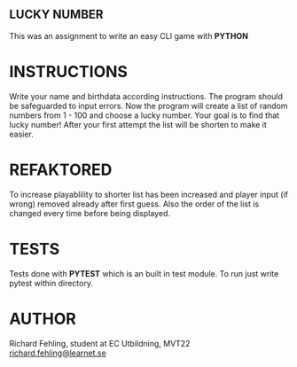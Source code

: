## LUCKY NUMBER
This was an assignment to write an easy CLI game with **PYTHON**

# INSTRUCTIONS
Write your name and birthdata according instructions. The program should be safeguarded to
input errors.
Now the program will create a list of random numbers  from 1 - 100 and choose a lucky number.
Your goal is to find that lucky number!
After your first attempt the list will be shorten to make it easier.

# REFAKTORED
To increase playablility to shorter list has been increased and player input (if wrong)
removed already after first guess.
Also the order of the list is changed every time before being displayed.

# TESTS
Tests done with **PYTEST** which is an built in test module. To run just write pytest within
directory.

# AUTHOR
Richard Fehling, student at EC Utbildning, MVT22<br/>
richard.fehling@learnet.se
